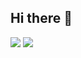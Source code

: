 ## Hi there 👋
<!--
**NangenX/nangenx** is a ✨ _special_ ✨ repository because its `README.md` (this file) appears on your GitHub profile.

Here are some ideas to get you started:

- 🔭 I’m currently working on ...
- 🌱 I’m currently learning ...
- 👯 I’m looking to collaborate on ...
- 🤔 I’m looking for help with ...
- 💬 Ask me about ...
- 📫 How to reach me: ...
- 😄 Pronouns: ...
- ⚡ Fun fact: ...
- ✈️ Open to Remote Job Opportunities 🍻
-->

![](https://github-readme-stats.vercel.app/api?username=nangenx&show_icons=true&line_height=21&show_icons=true&theme=vue&hide_border=true)
![](https://github-readme-stats.vercel.app/api/top-langs/?username=nangenx&show_icons=true&layout=compact&theme=vue&hide_border=true&hide=html,css)
